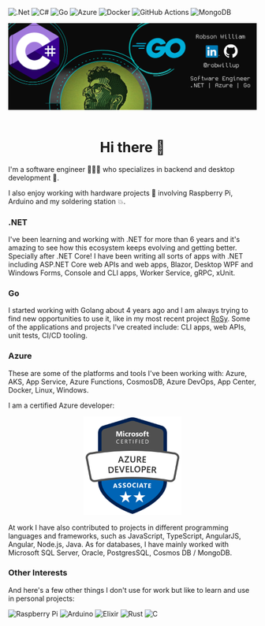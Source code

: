 ![.Net](https://img.shields.io/badge/.NET-5C2D91?style=for-the-badge&logo=.net&logoColor=white)
![C#](https://img.shields.io/badge/c%23-%23239120.svg?style=for-the-badge&logo=c-sharp&logoColor=white)
![Go](https://img.shields.io/badge/go-%2300ADD8.svg?style=for-the-badge&logo=go&logoColor=white)
![Azure](https://img.shields.io/badge/azure-%230072C6.svg?style=for-the-badge&logo=microsoftazure&logoColor=white)
![Docker](https://img.shields.io/badge/docker-%230db7ed.svg?style=for-the-badge&logo=docker&logoColor=white)
![GitHub Actions](https://img.shields.io/badge/github%20actions-%232671E5.svg?style=for-the-badge&logo=githubactions&logoColor=white)
![MongoDB](https://img.shields.io/badge/MongoDB-%234ea94b.svg?style=for-the-badge&logo=mongodb&logoColor=white)

<div align="center">
  <img src="https://raw.githubusercontent.com/robwillup/mithrandir/main/assets/images/banner_dark_small.png">
</div>

<br />

<h1 align='center'>
  Hi there 👋
</h1>

I'm a software engineer 🧑🏻‍💻 who specializes in backend and desktop
development 🚀.

I also enjoy working with hardware projects 🤖 involving Raspberry Pi, Arduino and
my soldering station 💥.

### .NET

I've been learning and working with .NET for more than 6 years and it's amazing
to see how this ecosystem keeps evolving and getting better. Specially after
.NET Core! I have been writing all sorts of apps with .NET including ASP.NET Core
web APIs and web apps, Blazor, Desktop WPF and Windows Forms, Console and CLI apps,
Worker Service, gRPC, xUnit.

### Go

I started working with Golang about 4 years ago and I am always trying to find
new opportunities to use it, like in my most recent project [RoSy](https://github.com/robwillup/rosy).
Some of the applications and projects I've created include: CLI apps, web APIs,
unit tests, CI/CD tooling.

### Azure

These are some of the platforms and tools I've been working with: Azure, AKS, App
Service, Azure Functions, CosmosDB, Azure DevOps, App Center, Docker, Linux, Windows.

I am a certified Azure developer:

<p align="center">
  <img width=200 src="https://github.com/robwillup/Mithrandir/blob/main/assets/images/azure-developer-associate-600x600.png?raw=true">
</p>

At work I have also contributed to projects in different programming languages and
frameworks, such as JavaScript, TypeScript, AngularJS, Angular, Node.js, Java.
As for databases, I have mainly worked with Microsoft SQL Server, Oracle,
PostgresSQL, Cosmos DB / MongoDB.

### Other Interests

And here's a few other things I don't use for work but like to learn and use in
personal projects:

![Raspberry Pi](https://img.shields.io/badge/-RaspberryPi-C51A4A?style=for-the-badge&logo=Raspberry-Pi)
![Arduino](https://img.shields.io/badge/-Arduino-00979D?style=for-the-badge&logo=Arduino&logoColor=white)
![Elixir](https://img.shields.io/badge/elixir-%234B275F.svg?style=for-the-badge&logo=elixir&logoColor=white)
![Rust](https://img.shields.io/badge/rust-%23000000.svg?style=for-the-badge&logo=rust&logoColor=white)
![C](https://img.shields.io/badge/c-%2300599C.svg?style=for-the-badge&logo=c&logoColor=white)
